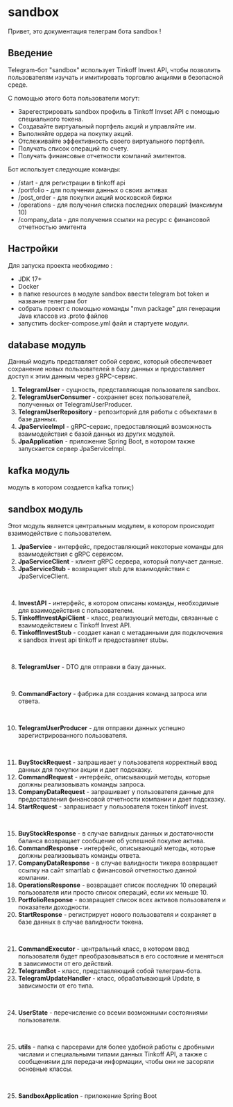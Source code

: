 # sandbox

Привет, это документация телеграм бота sandbox ! 

## Введение

Telegram-бот "sandbox" использует Tinkoff Invest API, чтобы позволить пользователям изучать и имитировать торговлю акциями в безопасной среде. 

С помощью этого бота пользователи могут:

  - Зарегестрировать sandbox  профиль в Tinkoff Invset API с помощью специального токена.
  - Создавайте виртуальный портфель акций и управляйте им.
  - Выполняйте ордера на покупку акций.
  - Отслеживайте эффективность своего виртуального портфеля.
  - Получать список операций по счету.
  - Получать финансовые отчетности компаний эмитентов.

Бот использует следующие команды:

  - /start - для регистрации в tinkoff api 
  - /portfolio - для получения данных о своих активах 
  - /post_order - для покупки акций московской биржи 
  - /operations - для получения списка последних операций (максимум 10)
  - /company_data  - для получения ссылки на ресурс с финансовой отчетностью эмитента 

## Настройки

Для запуска проекта необходимо :

  - JDK 17+
  - Docker
  - в папке resources в модуле sandbox ввести telegram bot token и название телеграм бот 
  - собрать проект с помощью команды "mvn package" для генерации Java классов из .proto файлов 
  - запустить docker-compose.yml файл и стартуете модули.

## database модуль 

Данный модуль представляет собой сервис, который обеспечивает сохранение новых пользователей в базу данных и предоставляет доступ к этим данным через gRPC-сервис.

1. **TelegramUser** - сущность, представляющая пользователя sandbox.
2. **TelegramUserConsumer** - сохраняет всех пользователей, полученных от TelegramUserProducer.
3. **TelegramUserRepository** - репозиторий для работы с объектами в базе данных.
4. **JpaServiceImpl** - gRPC-сервис, предоставляющий возможность взаимодействия с базой данных из других модулей.
5. **JpaApplication** - приложение Spring Boot, в котором также запускается сервер JpaServiceImpl.


## kafka модуль 

модуль в котором создается kafka топик;)


## sandbox модуль

Этот модуль является центральным модулем, в котором происходит взаимодействие с пользователем.

1. **JpaService** - интерфейс, предоставляющий некоторые команды для взаимодействия с gRPC сервисом.
2. **JpaServiceClient** - клиент gRPC сервера, который получает данные.
3. **JpaServiceStub** - возвращает stub для взаимодействия с JpaServiceClient.
<br>

4. **InvestAPI** - интерфейс, в котором описаны команды, необходимые для взаимодействия с пользователем.
5. **TinkoffInvestApiClient** - класс, реализующий методы, связанные с взаимодействием с Tinkoff Invest API.
6. **TinkoffInvestStub** - создает канал с метаданными для подключения к sandbox invest api tinkoff и предоставляет stubы.
<br>

8. **TelegramUser** - DTO для отправки в базу данных.
<br>

9. **CommandFactory** - фабрика для создания команд запроса или ответа.
<br>

10. **TelegramUserProducer** - для отправки данных успешно зарегистрированного пользователя.
<br>

11. **BuyStockRequest** - запрашивает у пользователя корректный ввод данных для покупки акции и дает подсказку.
12. **CommandRequest** - интерфейс, описывающий методы, которые должны реализовывать команды запроса.
13. **CompanyDataRequest** - запрашивает у пользователя данные для предоставления финансовой отчетности компании и дает подсказку.
14. **StartRequest** - запрашивает у пользователя токен tinkoff invest.
<br>

15. **BuyStockResponse** - в случае валидных данных и достаточности баланса возвращает сообщение об успешной покупке актива.
16. **CommandResponse** - интерфейс, описывающий методы, которые должны реализовывать команды ответа.
17. **CompanyDataResponse** - в случае валидности тикера возвращает ссылку на сайт smartlab с финансовой отчетностью данной компании.
18. **OperationsResponse** - возвращает список последних 10 операций пользователя или просто список операций, если их меньше 10.
19. **PortfolioResponse** - возвращает список всех активов пользователя и показатели доходности.
20. **StartResponse** - регистрирует нового пользователя и сохраняет в базе данных в случае валидности токена.
<br>

21. **CommandExecutor** - центральный класс, в котором ввод пользователя будет преобразовываться в его состояние и меняться в зависимости от его действий.
22. **TelegramBot** - класс, представляющий собой телеграм-бота.
23. **TelegramUpdateHandler** - класс, обрабатывающий Update, в зависимости от его типа.
<br>

24. **UserState** - перечисление со всеми возможными состояниями пользователя.
<br>

25. **utils** - папка с парсерами для более удобной работы с дробными числами и специальными типами данных Tinkoff API, а также с сообщениями для передачи информации, чтобы они не засоряли основные классы.
<br>


25. **SandboxApplication** - приложение Spring Boot
<br>

   















  

